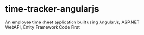 # time-tracker-angularjs
An employee time sheet application built using AngularJs, ASP.NET WebAPI, Entity Framework Code First
